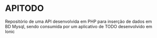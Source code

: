 # APITODO
Repositório de uma API desenvolvida em PHP para inserção de dados em BD Mysql, sendo consumida por um aplicativo de TODO desenvolvido em Ionic
